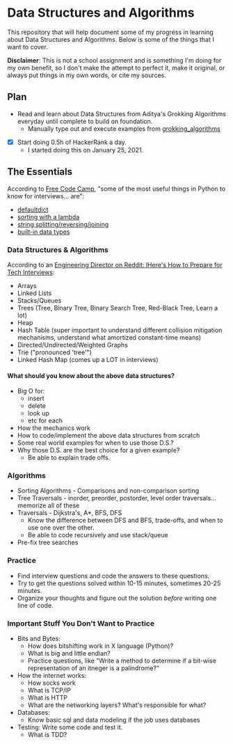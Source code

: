 # Data Structures and Algorithms

This repository that will help document some of my progress in learning about Data Structures and Algorithms. Below is some of the things that I want to cover. 

**Disclaimer**: This is not a school assignment and is something I'm doing for my own benefit, so I don't make the attempt to perfect it, make it original, or always put things in my own words, or cite my sources. 

## Plan 
- Read and learn about Data Structures from Aditya's Grokking Algorithms everyday until complete to build on foundation.
  - Manually type out and execute examples from [grokking_algorithms](https://github.com/egonschiele/grokking_algorithms)
- [x] Start doing 0.5h of HackerRank a day. 
  - I started doing this on January 25, 2021. 

## The Essentials

According to [Free Code Camp](https://www.freecodecamp.org/news/landing-a-software-engineering-internship-66e0d541539a/), "some of the most useful things in Python to know for interviews... are":
- [defaultdict](https://docs.python.org/3/library/collections.html#collections.defaultdict)
- [sorting with a lambda](https://stackoverflow.com/questions/3766633/how-to-sort-with-lambda-in-python)
- [string splitting/reversing/joining](https://www.guru99.com/learning-python-strings-replace-join-split-reverse.html)
- [built-in data types](https://python.swaroopch.com/data_structures.html)

### Data Structures & Algorithms 
According to an [Engineering Director on Reddit: lHere's How to Prepare for Tech Interviews](https://www.reddit.com/r/cscareerquestions/comments/1jov24/heres_how_to_prepare_for_tech_interviews/):
- Arrays
- Linked Lists
- Stacks/Queues
- Trees (Tree, Binary Tree, Binary Search Tree, Red-Black Tree, Learn a lot)
- Heap
- Hash Table (super important to understand different collision mitigation mechanisms, understand what amortized constant-time means)
- Directed/Undirected/Weighted Graphs
- Trie ("pronounced 'tree'")
- Linked Hash Map (comes up a LOT in interviews)

#### What should you know about the above data structures?
- Big O for:
  - insert
  - delete
  - look up
  - etc for each
- How the mechanics work 
- How to code/implement the above data structures from scratch
- Some real world examples for when to use those D.S.?
- Why those D.S. are the best choice for a given example? 
  - Be able to explain trade offs. 

### Algorithms 
- Sorting Algorithms - Comparisons and non-comparison sorting
- Tree Traversals - inorder, preorder, postorder, level order traversals... memorize all of these
- Traversals - Dijkstra's, A*, BFS, DFS
  - Know the difference between DFS and BFS, trade-offs, and when to use one over  the other. 
  - Be able to code recursively and use stack/queue
- Pre-fix tree searches

### Practice
- Find interview questions and code the answers to these questions. 
- Try to get the questions solved within 10-15 minutes, sometimes 20-25 minutes. 
- Organize your thoughts and figure out the solution _before_ writing one line of code. 

### Important Stuff You Don't Want to Practice
- Bits and Bytes: 
  - How does bitshifting work in X language (Python)?
  - What is big and little endian? 
  - Practice questions, like "Write a method to determine if a bit-wise representation of an itneger is a palindrome?"
- How the internet works:
  - How socks work
  - What is TCP/IP
  - What is HTTP 
  - What are the networking layers? What's responsible for what?
- Databases:
  - Know basic sql and data modeling if the job uses databases
- Testing: Write some code and test it.
  - What is TDD? 
